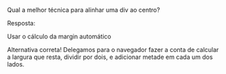 Qual a melhor técnica para alinhar uma div ao centro?

Resposta:

Usar o cálculo da margin automático


Alternativa correta! Delegamos para o navegador fazer a conta de calcular a largura que resta, dividir por dois, e adicionar metade em cada um dos lados.